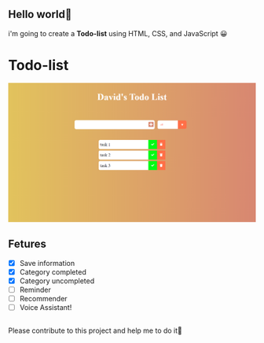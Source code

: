 ## Hello world👋

i'm going to create a **Todo-list** using HTML, CSS, and JavaScript 😀

# Todo-list

![Todo-list](<./Screenshot (353).png>)

## Fetures

- [x] Save information
- [x] Category completed
- [x] Category uncompleted
- [ ] Reminder
- [ ] Recommender
- [ ] Voice Assistant!

##

Please contribute to this project and help me to do it🙏
